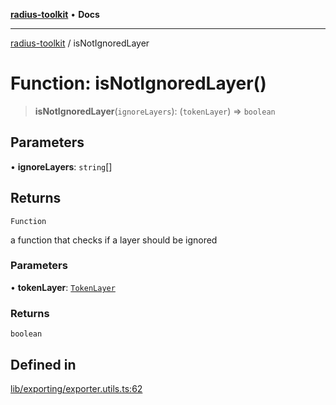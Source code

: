 [**radius-toolkit**](../README.md) • **Docs**

***

[radius-toolkit](../globals.md) / isNotIgnoredLayer

# Function: isNotIgnoredLayer()

> **isNotIgnoredLayer**(`ignoreLayers`): (`tokenLayer`) => `boolean`

## Parameters

• **ignoreLayers**: `string`[]

## Returns

`Function`

a function that checks if a layer should be ignored

### Parameters

• **tokenLayer**: [`TokenLayer`](../type-aliases/TokenLayer.md)

### Returns

`boolean`

## Defined in

[lib/exporting/exporter.utils.ts:62](https://github.com/rangle/radius-token-tango/blob/0fa25351e79af51a833bcebadbd83e27a9791a4f/packages/radius-toolkit/src/lib/exporting/exporter.utils.ts#L62)
